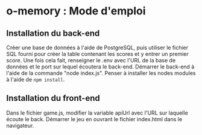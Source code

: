 # o-memory : Mode d'emploi
## Installation du back-end
Créer une base de données à l'aide de PostgreSQL, puis utiliser le fichier SQL fourni pour créer la table contenant les scores et y entrer un premier score.
Une fois cela fait, renseigner le .env avec l'URL de la base de données et le port sur lequel écoutera le back-end. Démarrer le back-end à l'aide de la commande "node index.js". Penser à installer les nodes modules à l'aide de `npm install`.
## Installation du front-end
Dans le fichier game.js, modifier la variable apiUrl avec l'URL sur laquelle écoute le back.
Démarrer le jeu en ouvrant le fichier index.html dans le navigateur.
